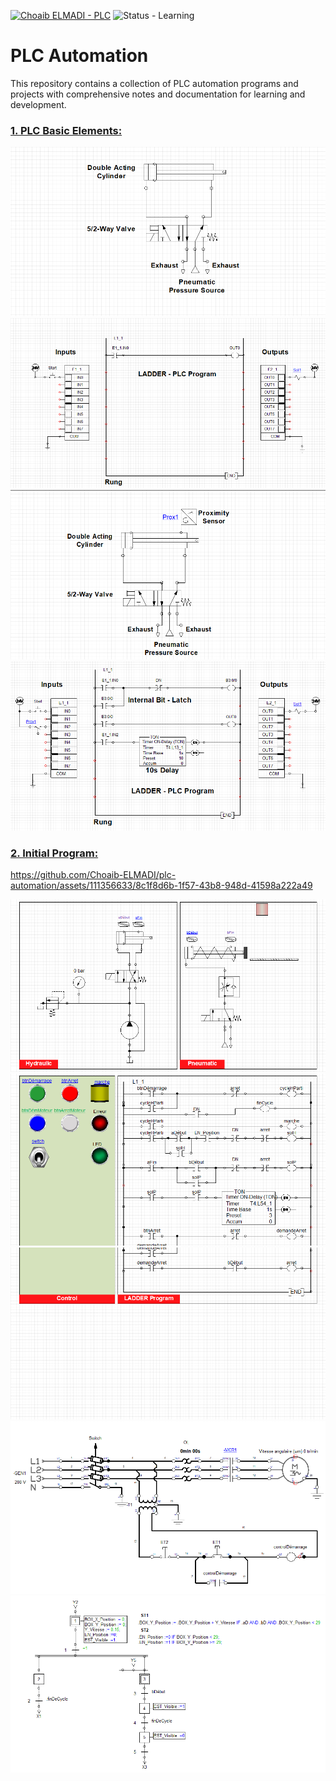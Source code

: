[![Choaib ELMADI - PLC](https://img.shields.io/badge/Choaib_ELMADI-PLC-8800dd)](https://elmadichoaib.vercel.app) ![Status - Learning](https://img.shields.io/badge/Status-Learning-2bd729)

# PLC Automation

This repository contains a collection of PLC automation programs and projects with comprehensive notes and documentation for learning and development.

### [1. PLC Basic Elements:](./Automation%20Studio/PLC%20Basic%20Elements/)

![Pneumatic System](./Automation%20Studio/PLC%20Basic%20Elements/Images/1.png)
![PLC Program](./Automation%20Studio/PLC%20Basic%20Elements/Images/2.png)
![Proximity Sensors](./Automation%20Studio/PLC%20Basic%20Elements/Images/3.png)
![Timers](./Automation%20Studio/PLC%20Basic%20Elements/Images/4.png)

### [2. Initial Program:](./Automation%20Studio/Projects/Machining%20System%20with%20Animation/)

https://github.com/Choaib-ELMADI/plc-automation/assets/111356633/8c1f8d6b-1f57-43b8-948d-41598a222a49

![Hydraulic and Pneumatic Systems](./Automation%20Studio/Projects/Machining%20System%20with%20Animation/Images/1.png)
![LADDER Program](./Automation%20Studio/Projects/Machining%20System%20with%20Animation/Images/2.png)
![LADDER Program](./Automation%20Studio/Projects/Machining%20System%20with%20Animation/Images/3.png)
![Electro-technic Circuit](./Automation%20Studio/Projects/Machining%20System%20with%20Animation/Images/4.png)
![GRAFCET](./Automation%20Studio/Projects/Machining%20System%20with%20Animation/Images/5.png)
